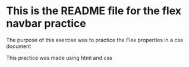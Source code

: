 <h1>This is the README file for the flex navbar practice</h1>
<p>The purpose of this exercise was to practice the Flex properties in a css document</p>
<p>This practice was made using html and css</p>
